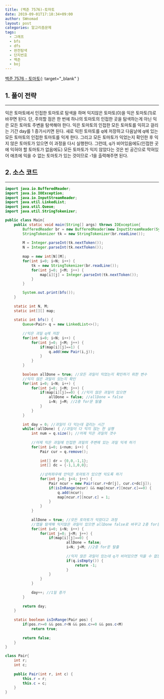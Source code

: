```yaml
---
title: (백준 7576)-토마토
date: 2019-09-01T17:18:34+09:00
author: SWnomad
layout: post
categories: 알고리즘문제
tags:
  - 그래프
  - bfs
  - dfs
  - 완전탐색
  - 단지번호
  - 백준
  - boj
---
```


[백준 7576 - 토마토](https://www.acmicpc.net/problem/7576){: target="_blank" }

## 1. 풀이 전략
* * *

익은 토마토에서 인접한 토마토로 탐색을 하며 익지않은 토마토(0)을 익은 토마토(1)로 바꾸면 된다. 단, 주의할 점은 한 번에 하나의 토마토의 인접한 곳을 탐색하는게 아닌 익은 모든 토마토 주변을 탐색해야 한다. 익은 토마토의 인접한 모든 토마토를 익히고 걸리는 기간 day를 1 증가시키면 된다. 새로 익힌 토마토를 q에 저장하고 다음날에 q에 있는 모든 토마토의 인접한 토마토를 익게 한다. 그리고 모든 토마토가 익었는지 확인한 후 익지 않은 토마토가 있으면 이 과정을 다시 실행한다. 그런데, q가 비어있음에도(인접한 곳에 익혀야 할 토마토가 없음에도) 모든 토마토가 익지 않았다는 것은 빈 공간으로 막혀있어 애초에 익을 수 없는 토마토가 있는 것이므로 -1을 출력해주면 된다.


## 2. 소스 코드
* * *

~~~ java
import java.io.BufferedReader;
import java.io.IOException;
import java.io.InputStreamReader;
import java.util.LinkedList;
import java.util.Queue;
import java.util.StringTokenizer;

public class Main{
	public static void main(String[] args) throws IOException{
		BufferedReader br = new BufferedReader(new InputStreamReader(System.in));
		StringTokenizer tk = new StringTokenizer(br.readLine());
		
		M = Integer.parseInt(tk.nextToken());
		N = Integer.parseInt(tk.nextToken());
		
		map = new int[N][M];
		for(int i=0; i<N; i++) {
			tk = new StringTokenizer(br.readLine());
			for(int j=0; j<M; j++) {
				map[i][j] = Integer.parseInt(tk.nextToken());
			}
		}

		System.out.print(bfs());
	}
	
	static int N, M;
	static int[][] map;
	
	static int bfs() {
		Queue<Pair> q = new LinkedList<>();
		
		//익은 과일 q에 저장
		for(int i=0; i<N; i++) {
			for(int j=0; j<M; j++) {
				if(map[i][j]==1) {
					q.add(new Pair(i,j));
				}
			}
		}
		
		boolean allDone = true; //모든 과일이 익었는지 확인하기 위한 변수
		//익지 않은 과일이 있는지 확인
		for(int i=0; i<N; i++) {
			for(int j=0; j<M; j++) {
				if(map[i][j]==0) { //익지 않은 과일이 있으면
					allDone = false; //allDone = false
					i=N; j=M; //2중 for문 탈출
				}
			}
		}
		
		int day = 0; //과일이 다 익는데 걸리는 시간
		while(!allDone) { //과일이 다 익지 않는 한 실행
			int num = q.size(); //어제 익은 과일의 갯수
			
			//어제 익은 과일에 인접한 과일의 주변에 있는 과일 익게 하기
			for(int i=0; i<num; i++) {
				Pair cur = q.remove();
				
				int[] dr = {0,0,-1,1};
				int[] dc = {-1,1,0,0};
				
				//상하좌우에 안익은 토마토가 있으면 익도록 하기
				for(int j=0; j<4; j++) {
					Pair ncur = new Pair(cur.r+dr[j], cur.c+dc[j]);
					if(isInRange(ncur) && map[ncur.r][ncur.c]==0) {
						q.add(ncur);
						map[ncur.r][ncur.c] = 1; 
					}
				}
			}
			
			allDone = true; //모든 토마토가 익었다고 과정
			//맵을 탐색해 익지않은 과일이 있으면 allDone false로 바꾸고 2중 for문 탈출
			for(int i=0; i<N; i++) {
				for(int j=0; j<M; j++) {
					if(map[i][j]==0) {
							allDone = false;
							i=N; j=M; //2중 for문 탈출
							
							//익지 않은 과일이 있는데 q가 비어있으면 익을 수 없는 과일이 있다
							if(q.isEmpty()) {
								return -1;
							}
					}
				}
			}
			
			day++; //1일 증가
		}
		
		return day;
	}
	
	static boolean isInRange(Pair pos) {
		if(pos.r>=0 && pos.r<N && pos.c>=0 && pos.c<M)
			return true;
		
		return false;
	}
}

class Pair{
	int r;
	int c;
	
	public Pair(int r, int c) {
		this.r = r;
		this.c = c;
	}
}
~~~